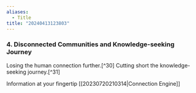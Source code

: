 ```yaml
---
aliases:
  - Title
title: "20240413123803"
---
```


### 4. Disconnected Communities and Knowledge-seeking Journey

Losing the human connection further.[^30]
Cutting short the knowledge-seeking journey.[^31]

Information at your fingertip [[20230720210314|Connection Engine]]